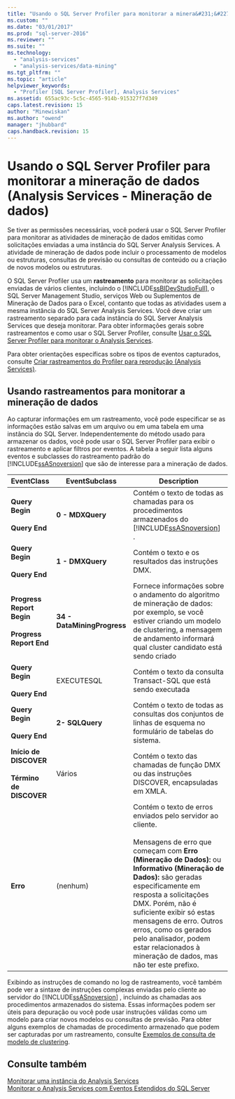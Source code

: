 ```yaml
---
title: "Usando o SQL Server Profiler para monitorar a minera&#231;&#227;o de dados (Analysis Services - Minera&#231;&#227;o de dados) | Microsoft Docs"
ms.custom: ""
ms.date: "03/01/2017"
ms.prod: "sql-server-2016"
ms.reviewer: ""
ms.suite: ""
ms.technology: 
  - "analysis-services"
  - "analysis-services/data-mining"
ms.tgt_pltfrm: ""
ms.topic: "article"
helpviewer_keywords: 
  - "Profiler [SQL Server Profiler], Analysis Services"
ms.assetid: 655ac93c-5c5c-4565-914b-915327f7d349
caps.latest.revision: 15
author: "Minewiskan"
ms.author: "owend"
manager: "jhubbard"
caps.handback.revision: 15
---
```

# Usando o SQL Server Profiler para monitorar a minera&#231;&#227;o de dados (Analysis Services - Minera&#231;&#227;o de dados)
  Se tiver as permissões necessárias, você poderá usar o SQL Server Profiler para monitorar as atividades de mineração de dados emitidas como solicitações enviadas a uma instância do SQL Server Analysis Services. A atividade de mineração de dados pode incluir o processamento de modelos ou estruturas, consultas de previsão ou consultas de conteúdo ou a criação de novos modelos ou estruturas.  
  
 O SQL Server Profiler usa um **rastreamento** para monitorar as solicitações enviadas de vários clientes, incluindo o [!INCLUDE[ssBIDevStudioFull](../../includes/ssbidevstudiofull-md.md)], o SQL Server Management Studio, serviços Web ou Suplementos de Mineração de Dados para o Excel, contanto que todas as atividades usem a mesma instância do SQL Server Analysis Services. Você deve criar um rastreamento separado para cada instância do SQL Server Analysis Services que deseja monitorar. Para obter informações gerais sobre rastreamentos e como usar o SQL Server Profiler, consulte [Usar o SQL Server Profiler para monitorar o Analysis Services](../../analysis-services/instances/use-sql-server-profiler-to-monitor-analysis-services.md).  
  
 Para obter orientações específicas sobre os tipos de eventos capturados, consulte [Criar rastreamentos do Profiler para reprodução &#40;Analysis Services&#41;](../../analysis-services/instances/create-profiler-traces-for-replay-analysis-services.md).  
  
## Usando rastreamentos para monitorar a mineração de dados  
 Ao capturar informações em um rastreamento, você pode especificar se as informações estão salvas em um arquivo ou em uma tabela em uma instância do SQL Server. Independentemente do método usado para armazenar os dados, você pode usar o SQL Server Profiler para exibir o rastreamento e aplicar filtros por eventos. A tabela a seguir lista alguns eventos e subclasses do rastreamento padrão do [!INCLUDE[ssASnoversion](../../includes/ssasnoversion-md.md)] que são de interesse para a mineração de dados.  
  
|EventClass|EventSubclass|Description|  
|----------------|-------------------|-----------------|  
|**Query Begin**<br /><br /> **Query End**|**0 - MDXQuery**|Contém o texto de todas as chamadas para os procedimentos armazenados do [!INCLUDE[ssASnoversion](../../includes/ssasnoversion-md.md)] .|  
|**Query Begin**<br /><br /> **Query End**|**1 - DMXQuery**|Contém o texto e os resultados das instruções DMX.|  
|**Progress Report Begin**<br /><br /> **Progress Report End**|**34 - DataMiningProgress**|Fornece informações sobre o andamento do algoritmo de mineração de dados: por exemplo, se você estiver criando um modelo de clustering, a mensagem de andamento informará qual cluster candidato está sendo criado|  
|**Query Begin**<br /><br /> **Query End**|EXECUTESQL|Contém o texto da consulta Transact-SQL que está sendo executada|  
|**Query Begin**<br /><br /> **Query End**|**2- SQLQuery**|Contém o texto de todas as consultas dos conjuntos de linhas de esquema no formulário de tabelas do sistema.|  
|**Início de DISCOVER**<br /><br /> **Término de DISCOVER**|Vários|Contém o texto das chamadas de função DMX ou das instruções DISCOVER, encapsuladas em XMLA.|  
|**Erro**|(nenhum)|Contém o texto de erros enviados pelo servidor ao cliente.<br /><br /> Mensagens de erro que começam com **Erro (Mineração de Dados):** ou **Informativo (Mineração de Dados):** são geradas especificamente em resposta a solicitações DMX. Porém, não é suficiente exibir só estas mensagens de erro. Outros erros, como os gerados pelo analisador, podem estar relacionados à mineração de dados, mas não ter este prefixo.|  
  
 Exibindo as instruções de comando no log de rastreamento, você também pode ver a sintaxe de instruções complexas enviadas pelo cliente ao servidor do [!INCLUDE[ssASnoversion](../../includes/ssasnoversion-md.md)] , incluindo as chamadas aos procedimentos armazenados do sistema. Essas informações podem ser úteis para depuração ou você pode usar instruções válidas como um modelo para criar novos modelos ou consultas de previsão. Para obter alguns exemplos de chamadas de procedimento armazenado que podem ser capturadas por um rastreamento, consulte [Exemplos de consulta de modelo de clustering](../../analysis-services/data-mining/clustering-model-query-examples.md).  
  
## Consulte também  
 [Monitorar uma instância do Analysis Services](../../analysis-services/instances/monitor-an-analysis-services-instance.md)   
 [Monitorar o Analysis Services com Eventos Estendidos do SQL Server](../../analysis-services/instances/monitor-analysis-services-with-sql-server-extended-events.md)  
  
  
